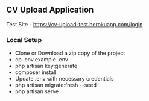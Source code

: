 ## CV Upload Application

Test Site - https://cv-upload-test.herokuapp.com/login

### Local Setup
- Clone or Download a zip copy of the project
- cp .env.example .env
- php artisan key:generate
- composer install
- Update .env with necessary credentials
- php artisan migrate:fresh --seed
- php artisan serve

